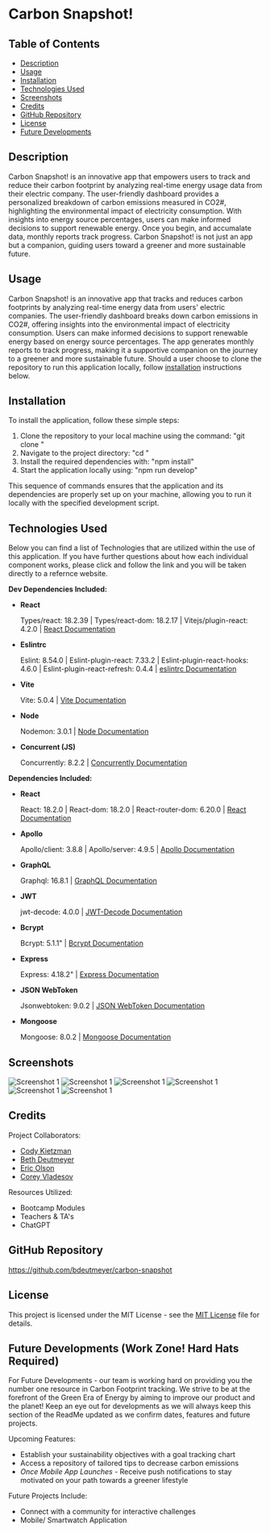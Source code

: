 # Carbon Snapshot!

## Table of Contents
  - [Description](#description)
  - [Usage](#usage)
  - [Installation](#installation)
  - [Technologies Used](#technologies-used)
  - [Screenshots](#screenshots)
  - [Credits](#credits)
  - [GitHub Repository](#github-repository)  
  - [License](#license)
  - [Future Developments](#future-developments-work-zone-hard-hats-required)

## Description
Carbon Snapshot! is an innovative app that empowers users to track and reduce their carbon footprint by analyzing real-time energy usage data from their electric company. The user-friendly dashboard provides a personalized breakdown of carbon emissions measured in CO2#, highlighting the environmental impact of electricity consumption. With insights into energy source percentages, users can make informed decisions to support renewable energy. Once you begin, and accumalate data, monthly reports track progress. Carbon Snapshot! is not just an app but a companion, guiding users toward a greener and more sustainable future.

## Usage
Carbon Snapshot! is an innovative app that tracks and reduces carbon footprints by analyzing real-time energy data from users' electric companies. The user-friendly dashboard breaks down carbon emissions in CO2#, offering insights into the environmental impact of electricity consumption. Users can make informed decisions to support renewable energy based on energy source percentages. The app generates monthly reports to track progress, making it a supportive companion on the journey to a greener and more sustainable future. Should a user choose to clone the repository to run this application locally, follow [installation](#installation) instructions below.

## Installation
To install the application, follow these simple steps:

1. Clone the repository to your local machine using the command:
"git clone <repository-url>"
2. Navigate to the project directory:
"cd <project-directory>"
3. Install the required dependencies with:
"npm install"
4. Start the application locally using:
"npm run develop"

This sequence of commands ensures that the application and its dependencies are properly set up on your machine, allowing you to run it locally with the specified development script.


## Technologies Used
Below you can find a list of Technologies that are utilized within the use of this application. If you have further questions about how each individual component works, please click and follow the link and you will be taken directly to a refernce website.

**Dev Dependencies Included:** 

   - **React**

     Types/react: 18.2.39 |
     Types/react-dom: 18.2.17 |
     Vitejs/plugin-react: 4.2.0 |
     [React Documentation](https://react.dev/reference/react#react-dom)


   - **Eslintrc**
   
     Eslint: 8.54.0 | 
     Eslint-plugin-react: 7.33.2 | 
     Eslint-plugin-react-hooks: 4.6.0 | 
     Eslint-plugin-react-refresh: 0.4.4 |
     [eslintrc Documentation](https://eslint.org/docs/latest/)


   - **Vite**

     Vite: 5.0.4 | 
     [Vite Documentation](https://vitejs.dev/guide/)


  - **Node**

     Nodemon: 3.0.1 |
     [Node Documentation](https://nodejs.org/en/docs)


  - **Concurrent (JS)**

     Concurrently: 8.2.2 |
     [Concurrently Documentation](https://www.jsdocs.io/package/concurrently)


**Dependencies Included:** 

   - **React**

     React: 18.2.0 |
     React-dom: 18.2.0 |
     React-router-dom: 6.20.0 |
     [React Documentation](https://react.dev/reference/react#react-dom)


  - **Apollo**

     Apollo/client: 3.8.8 |
     Apollo/server: 4.9.5 |
     [Apollo Documentation](https://www.apollographql.com/docs/)


 - **GraphQL**

     Graphql: 16.8.1 |
     [GraphQL Documentation](https://graphql.org/learn/)


 - **JWT**

     jwt-decode: 4.0.0 |
     [JWT-Decode Documentation](https://www.npmjs.com/package/jwt-decode) 


  - **Bcrypt**

     Bcrypt: 5.1.1" |
     [Bcrypt Documentation](https://www.npmjs.com/package/bcrypt)


 - **Express**

     Express: 4.18.2" |
     [Express Documentation](https://expressjs.com)   


  - **JSON WebToken**

     Jsonwebtoken: 9.0.2 |
     [JSON WebToken Documentation](https://jwt.io/introduction)


 - **Mongoose**

     Mongoose: 8.0.2 |
     [Mongoose Documentation](https://mongoose.ws/documentation/)


## Screenshots
![Screenshot 1](/Carbon1.png)
![Screenshot 1](/Carbon2.png)
![Screenshot 1](/Carbon3.png)
![Screenshot 1](/Carbon4.png)
![Screenshot 1](/Carbon5.png)
![Screenshot 1](/Carbon6.png)

## Credits
Project Collaborators:
- [Cody Kietzman](https://github.com/ckietzm2)
- [Beth Deutmeyer](https://github.com/bdeutmeyer)
- [Eric Olson](https://github.com/ericolson1977)
- [Corey Vladesov](https://github.com/vladesovc)

Resources Utilized:
- Bootcamp Modules
- Teachers & TA's
- ChatGPT

## GitHub Repository
https://github.com/bdeutmeyer/carbon-snapshot

## License
This project is licensed under the MIT License - see the [MIT License](/LICENSE) file for details.

## Future Developments (Work Zone! Hard Hats Required)
For Future Developments - our team is working hard on providing you the number one resource in Carbon Footprint tracking. We strive to be at the forefront of the Green Era of Energy by aiming to improve our product and the planet! Keep an eye out for developments as we will always keep this section of the ReadMe updated as we confirm dates, features and future projects.

Upcoming Features:
- Establish your sustainability objectives with a goal tracking chart
- Access a repository of tailored tips to decrease carbon emissions
- *Once Mobile App Launches* - Receive push notifications to stay motivated on your path towards a greener lifestyle  

Future Projects Include:
- Connect with a community for interactive challenges
- Mobile/ Smartwatch Application